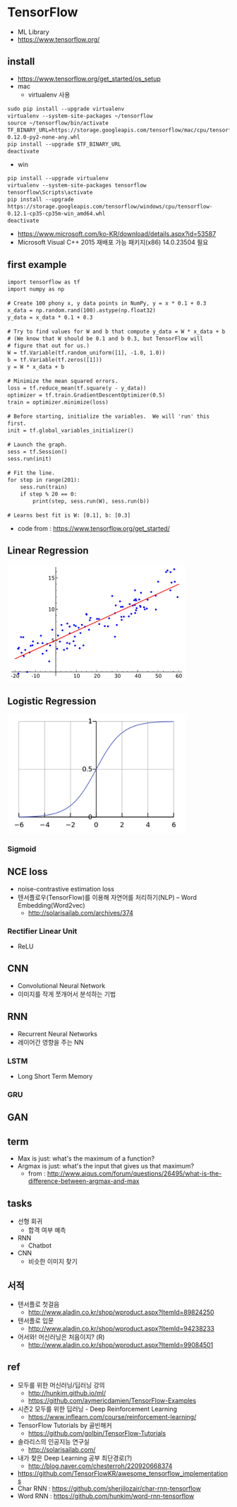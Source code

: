 # TensorFlow
* ML Library
* https://www.tensorflow.org/

## install
* https://www.tensorflow.org/get_started/os_setup
* mac
  * virtualenv 사용
```
sudo pip install --upgrade virtualenv
virtualenv --system-site-packages ~/tensorflow
source ~/tensorflow/bin/activate
TF_BINARY_URL=https://storage.googleapis.com/tensorflow/mac/cpu/tensorflow-0.12.0-py2-none-any.whl
pip install --upgrade $TF_BINARY_URL
deactivate
```

  * win
```
pip install --upgrade virtualenv
virtualenv --system-site-packages tensorflow
tensorflow\Scripts\activate
pip install --upgrade https://storage.googleapis.com/tensorflow/windows/cpu/tensorflow-0.12.1-cp35-cp35m-win_amd64.whl
deactivate
```
  * https://www.microsoft.com/ko-KR/download/details.aspx?id=53587
  * Microsoft Visual C++ 2015 재배포 가능 패키지(x86) 14.0.23504 필요

## first example
```
import tensorflow as tf
import numpy as np

# Create 100 phony x, y data points in NumPy, y = x * 0.1 + 0.3
x_data = np.random.rand(100).astype(np.float32)
y_data = x_data * 0.1 + 0.3

# Try to find values for W and b that compute y_data = W * x_data + b
# (We know that W should be 0.1 and b 0.3, but TensorFlow will
# figure that out for us.)
W = tf.Variable(tf.random_uniform([1], -1.0, 1.0))
b = tf.Variable(tf.zeros([1]))
y = W * x_data + b

# Minimize the mean squared errors.
loss = tf.reduce_mean(tf.square(y - y_data))
optimizer = tf.train.GradientDescentOptimizer(0.5)
train = optimizer.minimize(loss)

# Before starting, initialize the variables.  We will 'run' this first.
init = tf.global_variables_initializer()

# Launch the graph.
sess = tf.Session()
sess.run(init)

# Fit the line.
for step in range(201):
    sess.run(train)
    if step % 20 == 0:
        print(step, sess.run(W), sess.run(b))

# Learns best fit is W: [0.1], b: [0.3]
```
* code from : https://www.tensorflow.org/get_started/

## Linear Regression
<img src="images/Linear_regression.png" style="width: 80%; max-width: 500px;"/>

## Logistic Regression
<img src="images/Logistic-curve.png" style="width: 80%; max-width: 500px;"/>

### Sigmoid

## NCE loss
* noise-contrastive estimation loss
* 텐서플로우(TensorFlow)를 이용해 자연어를 처리하기(NLP) – Word Embedding(Word2vec)
  * http://solarisailab.com/archives/374

### Rectifier Linear Unit
* ReLU

## CNN
* Convolutional Neural Network
* 이미지를 작게 쪼개어서 분석하는 기법

## RNN
* Recurrent Neural Networks
* 레이어간 영향을 주는 NN

### LSTM
* Long Short Term Memory

### GRU

## GAN


## term
* Max is just: what's the maximum of a function?
* Argmax is just: what's the input that gives us that maximum?
  * from : http://www.aiqus.com/forum/questions/26495/what-is-the-difference-between-argmax-and-max

## tasks
* 선형 회귀
  * 합격 여부 예측
* RNN
  * Chatbot
* CNN
  * 비슷한 이미지 찾기


## 서적
* 텐서플로 첫걸음
  * http://www.aladin.co.kr/shop/wproduct.aspx?ItemId=89824250
* 텐서플로 입문
  * http://www.aladin.co.kr/shop/wproduct.aspx?ItemId=94238233
* 어서와! 머신러닝은 처음이지? (R)
  * http://www.aladin.co.kr/shop/wproduct.aspx?ItemId=99084501


## ref
* 모두를 위한 머신러닝/딥러닝 강의
  * http://hunkim.github.io/ml/
  * https://github.com/aymericdamien/TensorFlow-Examples
* 시즌2 모두를 위한 딥러닝 - Deep Reinforcement Learning
  * https://www.inflearn.com/course/reinforcement-learning/
* TensorFlow Tutorials by 골빈해커
  * https://github.com/golbin/TensorFlow-Tutorials
* 솔라리스의 인공지능 연구실
  * http://solarisailab.com/
* 내가 찾은 Deep Learning 공부 최단경로(?)
  * http://blog.naver.com/chesterroh/220920668374
* https://github.com/TensorFlowKR/awesome_tensorflow_implementations
* Char RNN : https://github.com/sherjilozair/char-rnn-tensorflow
* Word RNN : https://github.com/hunkim/word-rnn-tensorflow

